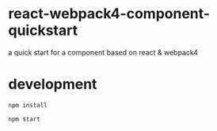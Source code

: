 # react-webpack4-component-quickstart
a quick start for a component based on react & webpack4

# development
```
npm install

npm start
```